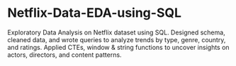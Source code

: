 # Netflix-Data-EDA-using-SQL
Exploratory Data Analysis on Netflix dataset using SQL. Designed schema, cleaned data, and wrote queries to analyze trends by type, genre, country, and ratings. Applied CTEs, window &amp; string functions to uncover insights on actors, directors, and content patterns.
